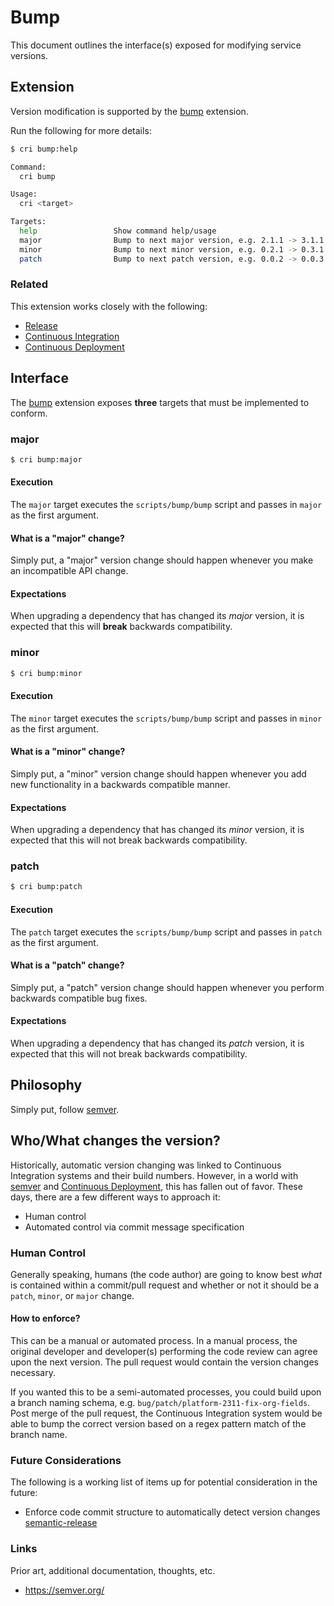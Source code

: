 # Bump

This document outlines the interface(s) exposed for modifying service versions.

## Extension

Version modification is supported by the [bump](../.cri/extensions/bump) extension.

Run the following for more details:

```bash
$ cri bump:help

Command:
  cri bump

Usage:
  cri <target>

Targets:
  help                 Show command help/usage
  major                Bump to next major version, e.g. 2.1.1 -> 3.1.1
  minor                Bump to next minor version, e.g. 0.2.1 -> 0.3.1
  patch                Bump to next patch version, e.g. 0.0.2 -> 0.0.3
```

### Related

This extension works closely with the following:

* [Release](docs/release.md)
* [Continuous Integration](docs/ci.md)
* [Continuous Deployment](docs/cd.md)

## Interface

The [bump](../.cri/extensions/bump) extension exposes **three** targets that must be implemented to conform.

### major

```bash
$ cri bump:major
```

#### Execution

The `major` target executes the `scripts/bump/bump` script and passes in `major` as the first argument.

#### What is a "major" change?

Simply put, a "major" version change should happen whenever you make an incompatible API change.

#### Expectations

When upgrading a dependency that has changed its _major_ version, it is expected that this will **break** backwards compatibility.

### minor

```bash
$ cri bump:minor
```

#### Execution

The `minor` target executes the `scripts/bump/bump` script and passes in `minor` as the first argument.

#### What is a "minor" change?

Simply put, a "minor" version change should happen whenever you add new functionality in a backwards compatible manner.

#### Expectations

When upgrading a dependency that has changed its _minor_ version, it is expected that this will not break backwards compatibility.

### patch

```bash
$ cri bump:patch
```

#### Execution

The `patch` target executes the `scripts/bump/bump` script and passes in `patch` as the first argument.

#### What is a "patch" change?

Simply put, a "patch" version change should happen whenever you perform backwards compatible bug fixes.

#### Expectations

When upgrading a dependency that has changed its _patch_ version, it is expected that this will not break backwards compatibility.

## Philosophy

Simply put, follow [semver](https://semver.org/).

## Who/What changes the version?

Historically, automatic version changing was linked to Continuous Integration systems and their build numbers. However, in a world with [semver](https://semver.org/) and [Continuous Deployment](https://en.wikipedia.org/wiki/Continuous_delivery), this has fallen out of favor. These days, there are a few different ways to approach it:

* Human control
* Automated control via commit message specification

### Human Control

Generally speaking, humans (the code author) are going to know best _what_ is contained within a commit/pull request and whether or not it should be a `patch`, `minor`, or `major` change.

#### How to enforce?

This can be a manual or automated process. In a manual process, the original developer and developer(s) performing the code review can agree upon the next version. The pull request would contain the version changes necessary.

If you wanted this to be a semi-automated processes, you could build upon a branch naming schema, e.g. `bug/patch/platform-2311-fix-org-fields`. Post merge of the pull request, the Continuous Integration system would be able to bump the correct version based on a regex pattern match of the branch name.

### Future Considerations

The following is a working list of items up for potential consideration in the future:

* Enforce code commit structure to automatically detect version changes [semantic-release](https://github.com/semantic-release/semantic-release)

### Links

Prior art, additional documentation, thoughts, etc.

* https://semver.org/
